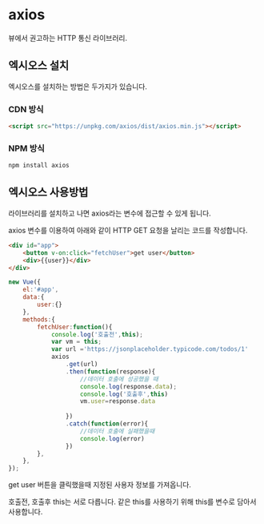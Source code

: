 # axios

뷰에서 권고하는 HTTP 통신 라이브러리.

## 엑시오스 설치
엑시오스를 설치하는 방법은 두가지가 있습니다.

### CDN 방식
```html
<script src="https://unpkg.com/axios/dist/axios.min.js"></script>
```
### NPM 방식
```sh
npm install axios
```

## 엑시오스 사용방법

라이브러리를 설치하고 나면 axios라는 변수에 접근할 수 있게 됩니다. 

axios 변수를 이용하여 아래와 같이 HTTP GET 요청을 날리는 코드를 작성합니다.

```html
<div id="app">
    <button v-on:click="fetchUser">get user</button>
    <div>{{user}}</div>
</div>
```
```js
new Vue({
    el:'#app',
    data:{
        user:{}
    },
    methods:{
        fetchUser:function(){
            console.log('호출전',this);
            var vm = this;
            var url ='https://jsonplaceholder.typicode.com/todos/1'
            axios
                .get(url)
                .then(function(response){
                    //데이터 호출에 성공했을 때
                    console.log(response.data);
                    console.log('호출후',this)
                    vm.user=response.data
                    
                })
                .catch(function(error){
                    //데이터 호출에 실패했을때
                    console.log(error)
                })
        },
    },
});
```
get user 버튼을 클릭했을때 지정된 사용자 정보를 가져옵니다.

호출전, 호출후 this는 서로 다릅니다. 같은 this를 사용하기 위해 this를 변수로 담아서 사용합니다.

